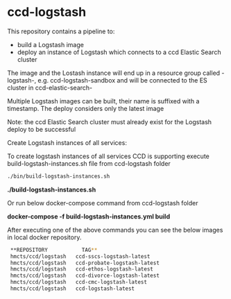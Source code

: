 # ccd-logstash

This repository contains a pipeline to: 
* build a Logstash image 
* deploy an instance of Logstash which connects to a ccd Elastic Search cluster
    
The image and the Lostash instance will end up in a resource group called <product>-logstash-<env>, e.g. ccd-logstash-sandbox
and will be connected to the ES cluster in ccd-elastic-search-<env>

Multiple Logstash images can be built, their name is suffixed with a timestamp. The deploy considers only the latest image  
    
Note:
the ccd Elastic Search cluster must already exist for the Logstash deploy to be successful

Create Logstash instances of all services:

To create logstash instances of all services CCD is supporting execute build-logstash-instances.sh file from ccd-logstash folder 

 ```bash
 ./bin/build-logstash-instances.sh
 ```
 **./build-logstash-instances.sh**
 
 Or run below docker-compose command from ccd-logstash folder
 
 **docker-compose -f build-logstash-instances.yml build**
 
 After executing one of the above commands you can see the below images in local docker repository.
 
```bash 
 **REPOSITORY           TAG** 
 hmcts/ccd/logstash   ccd-sscs-logstash-latest
 hmcts/ccd/logstash   ccd-probate-logstash-latest
 hmcts/ccd/logstash   ccd-ethos-logstash-latest
 hmcts/ccd/logstash   ccd-divorce-logstash-latest
 hmcts/ccd/logstash   ccd-cmc-logstash-latest
 hmcts/ccd/logstash   ccd-logstash-latest
``` 